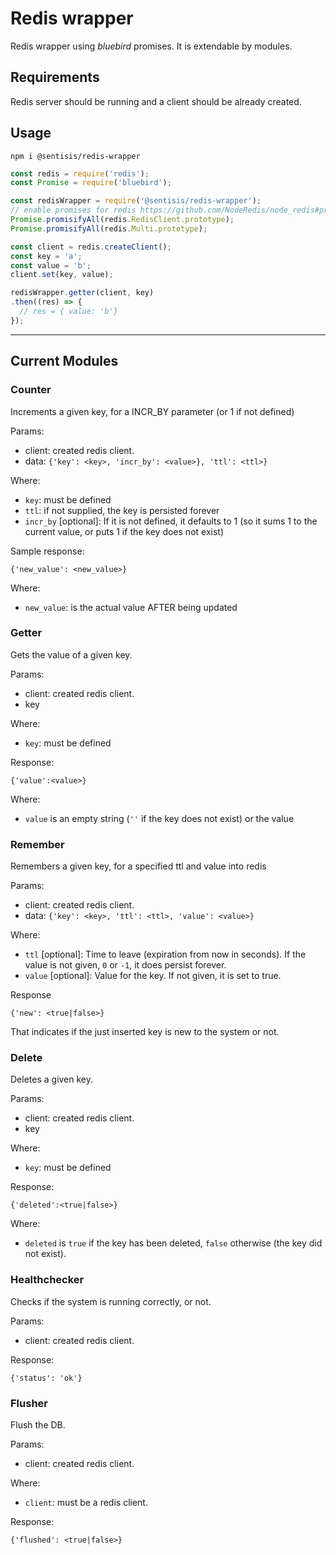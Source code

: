 # Redis wrapper

Redis wrapper using *bluebird* promises. It is extendable by modules.

## Requirements
Redis server should be running and a client should be already created.

## Usage
```
npm i @sentisis/redis-wrapper
```


```javascript
const redis = require('redis');
const Promise = require('bluebird');

const redisWrapper = require('@sentisis/redis-wrapper');
// enable promises for redis https://github.com/NodeRedis/node_redis#promises
Promise.promisifyAll(redis.RedisClient.prototype);
Promise.promisifyAll(redis.Multi.prototype);

const client = redis.createClient();
const key = 'a';
const value = 'b';
client.set(key, value);

redisWrapper.getter(client, key)
.then((res) => {
  // res = { value: 'b'}
});
```
---
## Current Modules

### Counter

Increments a given key, for a INCR_BY parameter (or 1 if not defined)

Params:

* client: created redis client.
* data: `{'key': <key>, 'incr_by': <value>}, 'ttl': <ttl>}`

Where:

* `key`: must be defined
* `ttl`: if not supplied, the key is persisted forever
* `incr_by` [optional]: If it is not defined, it defaults to 1 (so it sums 1 to the current value, or puts 1 if the key does not exist)

Sample response:

`{'new_value': <new_value>}`

Where:

* `new_value`: is the actual value AFTER being updated

### Getter

Gets the value of a given key.

Params:

* client: created redis client.
* key

Where:

* `key`: must be defined

Response:

`{'value':<value>}`

Where:

* `value` is an empty string (`''` if the key does not exist) or the value

### Remember

Remembers a given key, for a specified ttl and value into redis

Params:

* client: created redis client.
* data: `{'key': <key>, 'ttl': <ttl>, 'value': <value>}`

Where:

* `ttl` [optional]: Time to leave (expiration from now in seconds). If the value is not given, `0` or `-1`, it does persist forever.
* `value` [optional]: Value for the key. If not given, it is set to true.

Response

`{'new': <true|false>}`

That indicates if the just inserted key is new to the system or not.

### Delete

Deletes a given key.

Params:

* client: created redis client.
* key

Where:

* `key`: must be defined

Response:

`{'deleted':<true|false>}`

Where:

* `deleted` is `true` if the key has been deleted, `false` otherwise (the key did not exist).


### Healthchecker

Checks if the system is running correctly, or not.

Params:

* client: created redis client.

Response:

`{'status': 'ok'}`

### Flusher

Flush the DB.

Params:

* client: created redis client.

Where:

* `client`: must be a redis client.

Response:

`{'flushed': <true|false>}`
